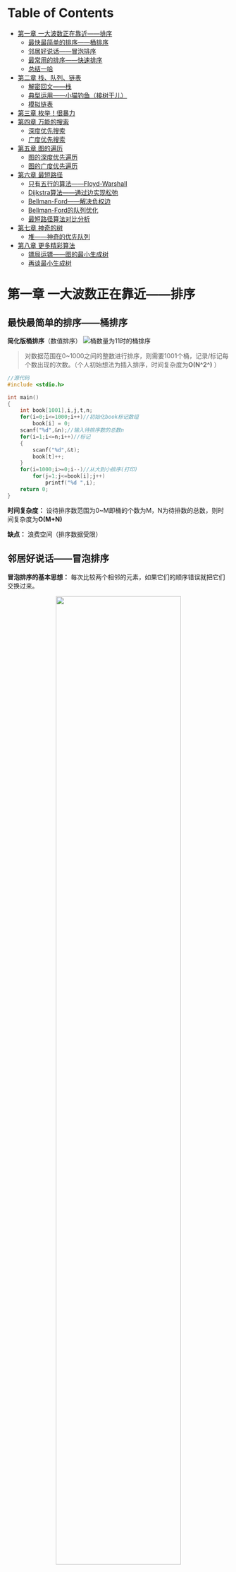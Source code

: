 Table of Contents
=================

   * [第一章 一大波数正在靠近——排序](#第一章-一大波数正在靠近排序)
      * [最快最简单的排序——桶排序](#最快最简单的排序桶排序)
      * [邻居好说话——冒泡排序](#邻居好说话冒泡排序)
      * [最常用的排序——快速排序](#最常用的排序快速排序)
      * [总结一哈](#总结一哈)
   * [第二章 栈、队列、链表](#第二章-栈队列链表)
      * [解密回文——栈](#解密回文栈)
      * [典型运用——小猫钓鱼（接树干儿）](#典型运用小猫钓鱼接树干儿)
      * [模拟链表](#模拟链表)
   * [第三章 枚举！很暴力](#第三章-枚举很暴力)
   * [第四章 万能的搜索](#第四章-万能的搜索)
      * [深度优先搜索](#深度优先搜索)
      * [广度优先搜索](#广度优先搜索)
   * [第五章 图的遍历](#第五章-图的遍历)
      * [图的深度优先遍历](#图的深度优先遍历)
      * [图的广度优先遍历](#图的广度优先遍历)
   * [第六章 最短路径](#第六章-最短路径)
      * [只有五行的算法——Floyd-Warshall](#只有五行的算法floyd-warshall)
      * [Dijkstra算法——通过边实现松弛](#dijkstra算法通过边实现松弛)
      * [Bellman-Ford——解决负权边](#bellman-ford解决负权边)
      * [Bellman-Ford的队列优化](#bellman-ford的队列优化)
      * [最短路径算法对比分析](#最短路径算法对比分析)
   * [第七章 神奇的树](#第七章-神奇的树)
      * [堆——神奇的优先队列](#堆神奇的优先队列)
   * [第八章 更多精彩算法](#第八章-更多精彩算法)
      * [镖局运镖——图的最小生成树](#镖局运镖图的最小生成树)
      * [再谈最小生成树](#再谈最小生成树)

# 第一章 一大波数正在靠近——排序

## 最快最简单的排序——桶排序

 **简化版桶排序**（数值排序）
![桶数量为11时的桶排序](https://img-blog.csdnimg.cn/20200208133251726.png?x-oss-process=image/watermark,type_ZmFuZ3poZW5naGVpdGk,shadow_10,text_aHR0cHM6Ly9ibG9nLmNzZG4ubmV0L0xpcDA0MQ==,size_16,color_FFFFFF,t_70)

> 对数据范围在0~1000之间的整数进行排序，则需要1001个桶，记录/标记每个数出现的次数。（个人初始想法为插入排序，时间复杂度为**O(N^2^)** ）

```c
//源代码
#include <stdio.h>

int main()
{
	int book[1001],i,j,t,n;
	for(i=0;i<=1000;i++)//初始化book标记数组
		book[i] = 0;
	scanf("%d",&n);//输入待排序数的总数n
	for(i=1;i<=n;i++)//标记
	{
		scanf("%d",&t);
		book[t]++;
	}
	for(i=1000;i>=0;i--)//从大到小排序(打印)
		for(j=1;j<=book[i];j++)
			printf("%d ",i);
	return 0;
}
```

**时间复杂度：** 设待排序数范围为0~M即桶的个数为M，N为待排数的总数，则时间复杂度为**O(M+N)**

**缺点：** 浪费空间（排序数据受限）

## 邻居好说话——冒泡排序

**冒泡排序的基本思想：** 每次比较两个相邻的元素，如果它们的顺序错误就把它们交换过来。

<center>
<img src="https://img-blog.csdnimg.cn/20200208133343283.png" width="75%">



```c
#include <stdio.h>
int main()
{
	int a[100],i,j,t,n;
	scanf("%d",&n);//待排序的n个数
	for(i=1;i<=n;i++)
		scanf("%d",&a[i]);
	//冒泡排序核心部分
	for(i=1;i<=n-1;i++)//n-1趟
	{
		for(j=1;j<=n-i;j++)//比较n-i次
		{
			if(a[j]<a[j+1])//从大到小排序
			{
				t = a[j];
				a[j] = a[j+1];
				a[j+1] = t;
			}
		}
	}
	for(i=1;i<=n;i++)//打印
		printf("%d ",a[i]);
	return 0;
}
```

每一趟只归位一个数，排序n个数则需要n-1趟。
**时间复杂度：** **O(N^2^)** 这也是其缺点。

## 最常用的排序——快速排序

**快速排序的思想：** 每次排序设置一个基准点，将小于等于基准点的数放到基准点的左边，将大于等于基准点的数放到基准点的右边，基于**二分思想** 。

```c
#include <stdio.h>
int a[101],n;//定义全局变量

void quicksort(int left,int right)
{
	int i,j,t,temp;
	if(left>right)//一趟结束
		return;
	temp = a[left];//基准点
	i = left;
	j = right;
	while(i!=j)
	{
		//先从基准点的另一侧开始找
		while(a[j]>=temp && i<j)
			j--;
		while(a[i]<=temp && i<j)
			i++;
		//交换位置
		if(i<j)
		{
			t = a[i];
			a[i] = a[j];
			a[j] = t;
		}
	}
	//基准点归位
	a[left] = a[i];
	a[i] = temp;
	
	quicksort(left,i-1);
	quicksort(i+1,right);
}

int main()
{
	int i,j,t;
	scanf("%d",&n);
	for(i=1;i<=n;i++)
		scanf("%d",&a[i]);
	quicksort(1,n);//调用快排函数
	for(i=1;i<=n;i++)//打印
		printf("%d ",a[i]);
	return 0;
}
```

**时间复杂度：** 平均时间复杂度**O(NlogN)** ，最坏时间复杂度**O(N^2^)**。

## 总结一哈

> 桶排序最快，为O(M+N)但浪费空间；冒泡排序为O(N^2^)；快速排序为O(NlogN)。

# 第二章 栈、队列、链表

> 此部分数据结构中学过，较为简单，简单复习一下

## 解密回文——栈

判断是否为回文字符串

```c
#include <stdio.h>
#include <string.h>
int main()
{
	char a[101],s[101];
	int i,len,mid,next,top;
	gets(a);//读入字符串
	len = strlen(a);
	mid = len/2 - 1；
	top = 0;//栈的初始化
	//mid前的字符依次入栈
	for(i=0;i<=mid;i++)
		s[++top] = a[i];
	//判断字符串的长度的奇偶性，找出需要进行字符匹配的起始下标
	if(len%2==0)
		next = mid + 1;
	else 
		next = mid + 2;
	//开始匹配
	for(i=next;i<=len-1;i++)
	{
		if(a[i]!=s[top])
			break;
		top--;
	}
	if(top==0)
		printf("YES");
	else 
		printf("NO");
	return 0;
}
```

## 典型运用——小猫钓鱼（接树干儿）

设两个人的牌面只有1~9

> 利用两个队列、一个栈以及桶排序的book标记思想

```c
#include <stdio.h>
struct queue
{
	int data[1000];
	int head;
	int tail;
};
struct stack
{
	int data[10];
	int top;
};

int main()
{
	struct queue q1,q2;
	struct stack s;
	int book[10];
	int i,t;
	
	//初始化队列
	q1.head = 1;q1.tail = 1;
	q2.head = 1;q2.tail = 1;
	//初始化栈
	s.top = 0;
	//初始化标记数组
	for(i=1;i<=9;i++)
		book[i] = 0;
	
	//假设每人手上是6张牌
	for(i=1;i<=6;i++)
		scanf("%d",&q1.data[q1.tail++]);
	for(i=1;i<=6;i++)
		scanf("%d",&q2.data[q2.tail++]);
	while(q1.head<q1.tail && q2.head<q2.tail)
	{
		t = q1.data[q1.head];//A出一张牌
		if(book[t]==0)
		{
			q1.head++;
			s.data[++s.top] = t;//入栈
			book[t] = 1;
		}
		else 
		{
			q1.head++;
			q1.data[q1.tail++] = t;
			while(s.data[s.top]!=t)
			{
				book[s.data[s.top]] = 0;//取消标记
				q1.data[q1.tail++] = s.data[s.top--];//放入队尾
			}
		}
		
		t = q2.data[q2.head];//A出一张牌
		if(book[t]==0)
		{
			q2.head++;
			s.data[++s.top] = t;//入栈
			book[t] = 1;
		}
		else 
		{
			q2.head++;
			q2.data[q2.tail++] = t;
			while(s.data[s.top]!=t)
			{
				book[s.data[s.top]] = 0;//取消标记
				q2.data[q2.tail++] = s.data[s.top--];//放入队尾
			}
		}
	}
	if(q1.head==q1.tail)
		printf("A win");
	else 
		printf("B win");
	return 0;
}
```

## 模拟链表

用数组data存储数据，用数组left、right记录指针位置，如left[i]的值是i号元素的左指针的下标。可实现双向、循环链表

# 第三章 枚举！很暴力

本章没有什么特别的，自己用暴力枚举做了一下数的全排列

> 输入指定的数n，输出1~n的全排列，如输入8，输出12345678的全排列

代码入下（最近在学c++)：

```cpp
#include <iostream>
#include <cstdlib>
#include <cmath>
using namespace std;
int *a,n;//定义全局变量，判断函数Judge要用
int Judge(int x)
{
	while(x)//标记待测数的每一位的出现
	{
		if(a[x%10] == 0)
		{
			a[x%10] = 1;
			x /= 10;
		}
		else break;
	}
	//检验是否出现了n个数
	int sum = 0;
	for(int i=1;i<=n;i++)
		if(a[i] == 1)
			sum++;
	if(sum == n)
		return 1;
	else 
		return 0;
}
int main()
{
	cin >> n;
	a= (int*)malloc(sizeof(int)*(n+1));//开辟n+1大小的数组，第0号未用
	int low = 0,high = 0,det = 0;
	//初始化标记数组a[],且计算暴力枚举的上下限high、low
	for(int i=1;i<=n;i++)
	{
		a[i] = 0;
		high += i*pow(10,det);
		det++;
	}
	det = 0;
	for(int i=n;i>=1;i--)
	{
		low += i*pow(10,det);
		det++;
	}
	//暴力枚举hhh
	for(int i=low;i<=high;i++)
	{
		if(Judge(i))
			cout << i << endl;
		for(int j=1;j<=n;j++)
			a[j] = 0;
	}
	cin.get();
	cin.get();
	return 0;
}
```

**总结一哈：** 真是暴力！

# 第四章 万能的搜索

## 深度优先搜索

深度优先搜索的基本模型

```cpp
void dfs(int step)
{
	判断边界;
	for(i=1;i<=n;i++)//尝试每一种可能
	{
		继续下一步 dfs(step+1);
	}
	返回;
}
```

解决问题

> 假设手中有编号1~9的九个数字，然后将这九个数字组成3个三位数a,b,c，满足a+b=c成立。**比作成九个数字放到九个盒子中**

```c
#include <stdio.h>
int a[10],book[10],total = 0;//九个数字数组a,标记数组book,记录可行解个数total
void dfs(int step)//step表示现在站在第几个盒子面前
{
	int i;
	if(step == 10)//若站在第10个面前，则表示前面9个盒子已经填好数字
	{
		//判断是否满足等式
		if(a[1]*100+a[2]*10+a[3]+a[4]*100+a[5]*10+a[6] == a[7]*100+a[8]*10+a[9])
		{
			total++;
			printf("%d%d%d+%d%d%d=%d%d%d\n",
					a[1],a[2],a[3],a[4],a[5],a[6],a[7],a[8],a[9]);
		}
		return;//返回之前的一步
	}
	for(i=1;i<=9;i++)
	{
		if(book[i] == 0)//数字i还未填入
		{
			a[step] = i;
			book[i] = 1;
			//第step个盒子已经填入，走到下一个盒子面前,进行尝试
			dfs(step+1);
			//尝试结束收回数字
			book[i] = 0;
		}
	}
	return;
}
int main()
{
	dfs(1);//从第一个盒子开始
	printf("total = %d",total/2);//除以2是因为a+b与b+a一样
	return 0;
}
```

## 广度优先搜索

广度优先搜索基本模型

```cpp
void bfs(起点start)//book为标记数组，1表示已经访问
{
	Queue q;
	q = 起点start;
	while(q非空)
	{
		q首元素x出队;
		所有与x相邻且未被访问的点入队;
		book[x] = 1;
	}
}
```

# 第五章 图的遍历

## 图的深度优先遍历

**深度优先遍历的主要思想：** 首先以一个未被访问过的顶点作为起始顶点，沿着当前顶点的边走到未被访问过的顶点；当没有未访问过的顶点时，则回到上一个顶点，继续试探访问别的顶点，知道所有的顶点都被访问过。

## 图的广度优先遍历

**广度优先遍历的主要思想：** 首先以一个未被访问过的顶点作为起始顶点，访问其所有相邻的顶点，然后对每个相邻的顶点，再访问它们相邻的未被访问过的顶点，知道所有的顶点都被访问过，遍历结束。

# 第六章 最短路径

## 只有五行的算法——Floyd-Warshall

**“多元最短路径”问题**——求任意两点之间的最短路径

- Floyd算法核心代码：

```cpp
for(k=1;k<=n;k++)
	for(i=1;i<=n;i++)
		for(j=1;j<=n;j++)
			if(e[i][j]>e[i][k]+e[k][j])
				e[i][j] = e[i][k]+e[k][j];
```

- 基本思想：最开始只允许经过1号顶点进行中转，接下来只允许经过1号和2号顶点进行中转······允许经过1~n号所有顶点进行中转，求任意两点之间的最短路径。即从i号顶点到j号顶点只经过前k号顶点的最短路径。
- 时间复杂度：O(N^3^)


## Dijkstra算法——通过边实现松弛

**“单源最短路径”问题** ——求指定一个点（源点）到其余各个顶点的最短路径

- Dijkstra算法核心语句

```cpp
for(i=1;i<=n-1;i++)
{
	//找到离1号顶点最近的顶点
	min = inf;
	for(j=1;j<=n;j++)
	{
		if(book[j]==0 && dis[j]<min)
		{
			min = dis[j];
			u = j;
		}
	}
	book[u] = 1;
	for(v=1;v<=n;v++)
	{
		if(e[u][v]<inf)
		{
			if(dis[v]>dis[u]+e[u][v])
				dis[v] = dis[u]+e[u]+[v];
		}
	}
}
```

- 基本思想：每次找到离源点最近的一个顶点，然后以该顶点为中心进行扩展，最终得到源点到其余所有点的最短路径。

  > 基本步骤：
  > 	1. 将所有的顶点分为两部分：已知最短路径的顶点集合P和未知最短路径的顶点集合Q。最开始，已知最短路径的顶点集合P中只有源点一个顶点。这里用book数组记录哪些点在集合P中。
  > 	2. 设置源点s到自己的最短路径为0即dis[s]=0。若存在有源点能直接到达的顶点i，则把dis[i]设为e[s][i]，不能到达的其他顶点设置为∞
  > 	3. 在集合Q的所有顶点中选择一个离源点s最近的顶点u（即dis[u]最小）加入到集合P。并考察所有以点u为起点的边，对每一条边进行松弛操作。例如存在一条从u到v的边，那么可以通过将边u→v添加到尾部来拓展一条从s到v的路径，这条路径的长度是dis[u]+e[u][v]，如果这个值比已知的dis[v]小，那么就可以用这个支代替dis[v]
  > 	4. 重复第三步，如果集合Q为空，算法结束。dis数组中的值即为所求

- 时间复杂度：O(N^2^)

## Bellman-Ford——解决负权边

**可以解决负权边的算法** ——源点到其他顶点的最短路径

- Bellman-Ford核心代码

```cpp
for(k=1;k<=n-1;k++)//进行n-1轮松弛，最短路径上最多有n-1条边
{
	//将dis数组备份到bak数组中
	for(i=1;i<=n;i++)
		bak[i] = dis[i];
	//进行一轮松弛
	for(i=1;i<=m;i++)
		if(dis[v[i]] > dis[u[i]] + w[i])//尝试对每一条边进行松弛
			dis[v[i]] = dis[u[i]] + w[i];
	//松弛完毕后检测dis数组是否有更新
	check = 0;
	for(i=1;i<=n;i++)
		if(bak[i]!=dis[i])
		{
			check = 1;
			break;
		}
	if(check==0)
		break;
}
```

- 检测负权回路

```cpp
flag = 0;
for(i=1;i<=m;i++)
	if(dis[v[i]] > dis[u[i]]+w[i])
		flag = 1;
if(flag==1)
	printf("含有负权回路");
```

- 时间复杂度：O(NM)

## Bellman-Ford的队列优化

> 初始时将源点加入队列。每次从队首head去除一个顶点，并对与其相邻的所有顶点进行松弛尝试，若某个相邻的顶点松弛成功，且这个相邻的顶点不在队列中(不在head和tail之间)，则将它加入到队列中。对当前顶点处理完毕后立即出队，并对下一个新队首进行如上操作，直至队列为空。用book数组记录顶点是否在队列中(已经处理过)。若某个点进入队列的次数超过n次则这个图一定存在负环。

## 最短路径算法对比分析

![在这里插入图片描述](https://img-blog.csdnimg.cn/20200213202242962.png?x-oss-process=image/watermark,type_ZmFuZ3poZW5naGVpdGk,shadow_10,text_aHR0cHM6Ly9ibG9nLmNzZG4ubmV0L0xpcDA0MQ==,size_16,color_FFFFFF,t_70)

# 第七章 神奇的树

## 堆——神奇的优先队列

- 建堆以及堆排序

```cpp
#include <stdio.h>
int h[101];//存放堆的数组
int n;//存放堆中元素的个数

//交换函数，用来交换队中的两个元素的值
void swap(int x,int y)
{
	int t;
	t = h[x];
	h[x] = h[y];
	h[y] = t;
}

//向下调整函数
void siftdown(int i)//传入一个需要向下调整的结点编号
{
	int t,flag = 0;//flag用来标记是否需要继续向下调整
	//当i结点有儿子（至少有左儿子）
	while(i*2<=n && flag==0)
	{
		//首先判断它和左儿子的关系，用t记录值较小的结点编号
		if(h[i] > h[i*2])
			t = i*2；
		else
			t = i;
		//如果有右孩子，更新t
		if(i*2+1 <= n)
		{
			if(h[t] > h[i*2+1])
				t = i*2+1;
		}
		//如果最小的结点编号不是自己，则说明子结点中有比父结点更小的
		if(t!=i)
		{
			swap(t,i);
			i = t;//更新i，便于接下来继续向下调整
		}
		else
			flag = 1;//否则说明当前父结点已经比两个子节点都要小了，不需要在进行调整
	}
}

//建立堆的函数
void creat()
{
	int i;
	//从最后一个非叶节点到第一个结点一次进行向上调整
	for(i=n/2;i>=1;i--)
	{
		siftdown(i);
	}
}

//删除最大的元素
int deletemax()
{
	int t;
	t = h[1];
	h[1] = h[n];//堆的最后一个点赋值到堆顶
	n--;
	siftdown(1);//向下调整
	return t;
}

//堆排序
void heapsort()
{
	while(n>1)
	{
		swap(1,n);
		n--;
		softdown(1);
	}
}
```

# 第八章 更多精彩算法

## 镖局运镖——图的最小生成树

​	首先按照边的权值从小到大排序，每次从剩余的边中选择权值较小且边的两个顶点不在同一个集合内的边（不产生回路的边），加入到生成树中，直到加入了n-1条边为止。

## 再谈最小生成树

-  Prim算法：
	1. 从任意一个顶点开始构造生成树，使用book数组标记已经加入生成树的顶点
	2. 用数组dis记录生成树到各个顶点的距离。
	3. 从数组dis中选出离生成树最近的顶点（设为j）加入到生成树中。再以j为中间点，更新生成树到每一个非树顶点的距离。
	4. 冲入第3步，直到生成树中有n个顶点为止。